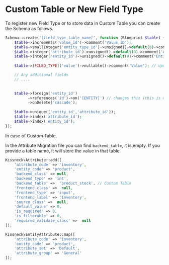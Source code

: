 # Custom Table or New Field Type

To register new Field Type or to store data in Custom Table you can create the Schema as follows.

```php
Schema::create('[field_type_table_name]', function (Blueprint $table) {
    $table->increments('value_id')->comment('Value ID');
    $table->smallInteger('entity_type_id')->unsigned()->default(0)->comment('Entity Type ID');
    $table->integer('attribute_id')->unsigned()->default(0)->comment('Attribute ID');
    $table->integer('entity_id')->unsigned()->default(0)->comment('Entity ID');
    
    $table->[FILED_TYPE]('value')->nullable()->comment('Value'); // update the type

    // Any additional fields
    // ....

    
    $table->foreign('entity_id')
          ->references('id')->on('[ENTITY]') // changes this (this is main entity table )
          ->onDelete('cascade');
    
    $table->unique(['entity_id','attribute_id']);
    $table->index('attribute_id');
    $table->index('entity_id');           
});
```
In case of Custom Table,

In the Attribute Migration file you can find `backend_table`, it is empty. If you provide a table name, it will store the value in that table.

```php
Kissneck\Attribute::add([
    'attribute_code' => 'inventory',
    'entity_code' => 'product',
    'backend_class' => null,
    'backend_type' => 'int',
    'backend_table' =>  'product_stock', // Custom Table
    'frontend_class' =>  null,
    'frontend_type' => 'input',
    'frontend_label' => 'Inventory',
    'source_class' =>  null,
    'default_value' => 0,
    'is_required' => 0,
    'is_filterable' => 0,
    'required_validate_class' =>  null
]);

Kissneck\EntityAttribute::map([
    'attribute_code' => 'inventory',
    'entity_code' => 'product',
    'attribute_set' => 'Default',
    'attribute_group' => 'General'
]);
```